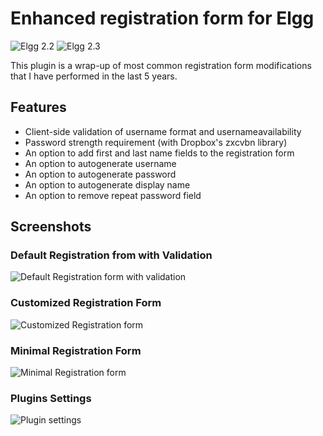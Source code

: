 Enhanced registration form for Elgg
===================================
![Elgg 2.2](https://img.shields.io/badge/Elgg-2.2.x-orange.svg?style=flat-square)
![Elgg 2.3](https://img.shields.io/badge/Elgg-2.3.x-orange.svg?style=flat-square)

This plugin is a wrap-up of most common registration form modifications that I have performed in the last 5 years.

## Features

* Client-side validation of username format and usernameavailability
* Password strength requirement (with Dropbox's zxcvbn library)
* An option to add first and last name fields to the registration form
* An option to autogenerate username
* An option to autogenerate password
* An option to autogenerate display name
* An option to remove repeat password field

## Screenshots ##

### Default Registration from with Validation

![Default Registration form with validation](https://raw.github.com/hypeJunction/Elgg-forms_register/master/screenshots/default_with_validation.png "Default Registration form with validation")

### Customized Registration Form

![Customized Registration form](https://raw.github.com/hypeJunction/Elgg-forms_register/master/screenshots/customized.png "Customized form")

### Minimal Registration Form

![Minimal Registration form](https://raw.github.com/hypeJunction/Elgg-forms_register/master/screenshots/minimal.png "Minimal form")

### Plugins Settings

![Plugin settings](https://raw.github.com/hypeJunction/Elgg-forms_register/master/screenshots/settings.png "Plugin settings")

